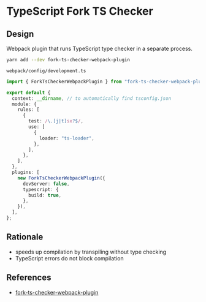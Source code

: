 # TypeScript Fork TS Checker

## Design

Webpack plugin that runs TypeScript type checker in a separate process.

```bash
yarn add --dev fork-ts-checker-webpack-plugin
```

`webpack/config/development.ts`

```typescript
import { ForkTsCheckerWebpackPlugin } from "fork-ts-checker-webpack-plugin/lib/plugin";

export default {
  context: __dirname, // to automatically find tsconfig.json
  module: {
    rules: [
      {
        test: /\.[j|t]sx?$/,
        use: [
          {
            loader: "ts-loader",
          },
        ],
      },
    ],
  },
  plugins: [
    new ForkTsCheckerWebpackPlugin({
      devServer: false,
      typescript: {
        build: true,
      },
    }),
  ],
};
```

## Rationale

- speeds up compilation by transpiling without type checking
- TypeScript errors do not block compilation

## References

- [fork-ts-checker-webpack-plugin](https://github.com/TypeStrong/fork-ts-checker-webpack-plugin)
